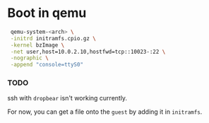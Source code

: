 # Boot in qemu

```bash
 qemu-system-<arch> \
 -initrd initramfs.cpio.gz \
 -kernel bzImage \
 -net user,host=10.0.2.10,hostfwd=tcp::10023-:22 \
 -nographic \
 -append "console=ttyS0"
 ```

### TODO

ssh with `dropbear` isn't working currently.

For now, you can get a file onto the `guest` by adding it in `initramfs`.
